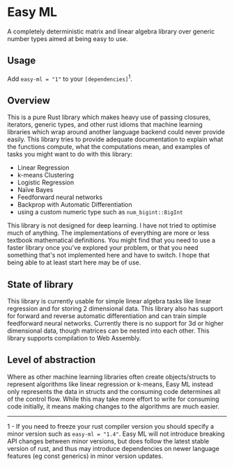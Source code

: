 # Easy ML

A completely deterministic matrix and linear algebra library over generic number types aimed at being easy to use.

## Usage

Add `easy-ml = "1"` to your `[dependencies]`<sup>1</sup>.

## Overview
This is a pure Rust library which makes heavy use of passing closures, iterators, generic types, and other rust idioms that machine learning libraries which wrap around another language backend could never provide easily. This library tries to provide adequate documentation to explain what the functions compute, what the computations mean, and examples of tasks you might want to do with this library:

- Linear Regression
- k-means Clustering
- Logistic Regression
- Naïve Bayes
- Feedforward neural networks
- Backprop with Automatic Differentiation
- using a custom numeric type such as `num_bigint::BigInt`

This library is not designed for deep learning. I have not tried to optimise much of anything. The implementations of everything are more or less textbook mathematical definitions. You might find that you need to use a faster library once you've explored your problem, or that you need something that's not implemented here and have to switch. I hope that being able to at least start here may be of use.

## State of library

This library is currently usable for simple linear algebra tasks like linear regression and for storing 2 dimensional data. This library also has support for forward and reverse automatic differentiation and can train simple feedforward neural networks. Currently there is no support for 3d or higher dimensional data, though matrices can be nested into each other. This library supports compilation to Web Assembly.

## Level of abstraction

Where as other machine learning libraries often create objects/structs to represent algorithms like linear regression or k-means, Easy ML instead only represents the data in structs and the consuming code determines all of the control flow. While this may take more effort to write for consuming code initially, it means making changes to the algorithms are much easier.

*****

1 - If you need to freeze your rust compiler version you should specify a minor version such as `easy-ml = "1.4"`. Easy ML will not introduce breaking API changes between minor versions, but does follow the latest stable version of rust, and thus may introduce dependencies on newer language features (eg const generics) in minor version updates.
